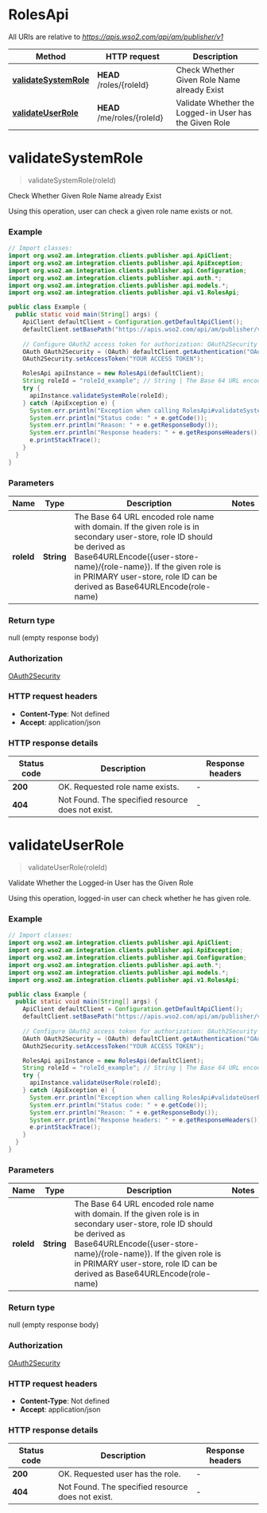 # RolesApi

All URIs are relative to *https://apis.wso2.com/api/am/publisher/v1*

Method | HTTP request | Description
------------- | ------------- | -------------
[**validateSystemRole**](RolesApi.md#validateSystemRole) | **HEAD** /roles/{roleId} | Check Whether Given Role Name already Exist
[**validateUserRole**](RolesApi.md#validateUserRole) | **HEAD** /me/roles/{roleId} | Validate Whether the Logged-in User has the Given Role


<a name="validateSystemRole"></a>
# **validateSystemRole**
> validateSystemRole(roleId)

Check Whether Given Role Name already Exist

Using this operation, user can check a given role name exists or not. 

### Example
```java
// Import classes:
import org.wso2.am.integration.clients.publisher.api.ApiClient;
import org.wso2.am.integration.clients.publisher.api.ApiException;
import org.wso2.am.integration.clients.publisher.api.Configuration;
import org.wso2.am.integration.clients.publisher.api.auth.*;
import org.wso2.am.integration.clients.publisher.api.models.*;
import org.wso2.am.integration.clients.publisher.api.v1.RolesApi;

public class Example {
  public static void main(String[] args) {
    ApiClient defaultClient = Configuration.getDefaultApiClient();
    defaultClient.setBasePath("https://apis.wso2.com/api/am/publisher/v1");
    
    // Configure OAuth2 access token for authorization: OAuth2Security
    OAuth OAuth2Security = (OAuth) defaultClient.getAuthentication("OAuth2Security");
    OAuth2Security.setAccessToken("YOUR ACCESS TOKEN");

    RolesApi apiInstance = new RolesApi(defaultClient);
    String roleId = "roleId_example"; // String | The Base 64 URL encoded role name with domain. If the given role is in secondary user-store, role ID should be derived as Base64URLEncode({user-store-name}/{role-name}). If the given role is in PRIMARY user-store, role ID can be derived as Base64URLEncode(role-name) 
    try {
      apiInstance.validateSystemRole(roleId);
    } catch (ApiException e) {
      System.err.println("Exception when calling RolesApi#validateSystemRole");
      System.err.println("Status code: " + e.getCode());
      System.err.println("Reason: " + e.getResponseBody());
      System.err.println("Response headers: " + e.getResponseHeaders());
      e.printStackTrace();
    }
  }
}
```

### Parameters

Name | Type | Description  | Notes
------------- | ------------- | ------------- | -------------
 **roleId** | **String**| The Base 64 URL encoded role name with domain. If the given role is in secondary user-store, role ID should be derived as Base64URLEncode({user-store-name}/{role-name}). If the given role is in PRIMARY user-store, role ID can be derived as Base64URLEncode(role-name)  |

### Return type

null (empty response body)

### Authorization

[OAuth2Security](../README.md#OAuth2Security)

### HTTP request headers

 - **Content-Type**: Not defined
 - **Accept**: application/json

### HTTP response details
| Status code | Description | Response headers |
|-------------|-------------|------------------|
**200** | OK. Requested role name exists. |  -  |
**404** | Not Found. The specified resource does not exist. |  -  |

<a name="validateUserRole"></a>
# **validateUserRole**
> validateUserRole(roleId)

Validate Whether the Logged-in User has the Given Role

Using this operation, logged-in user can check whether he has given role. 

### Example
```java
// Import classes:
import org.wso2.am.integration.clients.publisher.api.ApiClient;
import org.wso2.am.integration.clients.publisher.api.ApiException;
import org.wso2.am.integration.clients.publisher.api.Configuration;
import org.wso2.am.integration.clients.publisher.api.auth.*;
import org.wso2.am.integration.clients.publisher.api.models.*;
import org.wso2.am.integration.clients.publisher.api.v1.RolesApi;

public class Example {
  public static void main(String[] args) {
    ApiClient defaultClient = Configuration.getDefaultApiClient();
    defaultClient.setBasePath("https://apis.wso2.com/api/am/publisher/v1");
    
    // Configure OAuth2 access token for authorization: OAuth2Security
    OAuth OAuth2Security = (OAuth) defaultClient.getAuthentication("OAuth2Security");
    OAuth2Security.setAccessToken("YOUR ACCESS TOKEN");

    RolesApi apiInstance = new RolesApi(defaultClient);
    String roleId = "roleId_example"; // String | The Base 64 URL encoded role name with domain. If the given role is in secondary user-store, role ID should be derived as Base64URLEncode({user-store-name}/{role-name}). If the given role is in PRIMARY user-store, role ID can be derived as Base64URLEncode(role-name) 
    try {
      apiInstance.validateUserRole(roleId);
    } catch (ApiException e) {
      System.err.println("Exception when calling RolesApi#validateUserRole");
      System.err.println("Status code: " + e.getCode());
      System.err.println("Reason: " + e.getResponseBody());
      System.err.println("Response headers: " + e.getResponseHeaders());
      e.printStackTrace();
    }
  }
}
```

### Parameters

Name | Type | Description  | Notes
------------- | ------------- | ------------- | -------------
 **roleId** | **String**| The Base 64 URL encoded role name with domain. If the given role is in secondary user-store, role ID should be derived as Base64URLEncode({user-store-name}/{role-name}). If the given role is in PRIMARY user-store, role ID can be derived as Base64URLEncode(role-name)  |

### Return type

null (empty response body)

### Authorization

[OAuth2Security](../README.md#OAuth2Security)

### HTTP request headers

 - **Content-Type**: Not defined
 - **Accept**: application/json

### HTTP response details
| Status code | Description | Response headers |
|-------------|-------------|------------------|
**200** | OK. Requested user has the role. |  -  |
**404** | Not Found. The specified resource does not exist. |  -  |

